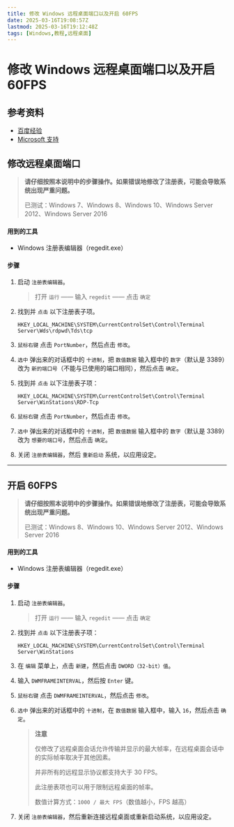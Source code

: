 ```yaml
---
title: 修改 Windows 远程桌面端口以及开启 60FPS
date: 2025-03-16T19:08:57Z
lastmod: 2025-03-16T19:12:48Z
tags: [Windows,教程,远程桌面]
---
```


# 修改 Windows 远程桌面端口以及开启 60FPS

## 参考资料

- [百度经验](https://jingyan.baidu.com/article/ce43664928d5293773afd39b.html)
- [Microsoft 支持](https://support.microsoft.com/en-us/help/2885213/frame-rate-is-limited-to-30-fps-in-windows-8-and-windows-server-2012-r)

## 修改远程桌面端口

> **请仔细按照本说明中的步骤操作。如果错误地修改了注册表，可能会导致系统出现严重问题。**
>
> 已测试：Windows 7、Windows 8、Windows 10、Windows Server 2012、Windows Server 2016

#### 用到的工具

- Windows 注册表编辑器（regedit.exe）

#### 步骤

1. 启动 `注册表编辑器`。

    > 打开 `运行` —— 输入 `regedit` —— 点击 `确定`​
    >
2. 找到并 `点击` 以下注册表子项。

    ```text
    HKEY_LOCAL_MACHINE\SYSTEM\CurrentControlSet\Control\Terminal Server\Wds\rdpwd\Tds\tcp
    ```
3. ​`鼠标右键` 点击 `PortNumber`，然后点击 `修改`。
4. ​`选中` 弹出来的对话框中的 `十进制`，把 `数值数据` 输入框中的 `数字`（默认是 3389）改为 `新的端口号`（不能与已使用的端口相同），然后点击 `确定`。
5. 找到并 `点击` 以下注册表子项：

    ```text
    HKEY_LOCAL_MACHINE\SYSTEM\CurrentControlSet\Control\Terminal Server\WinStations\RDP-Tcp
    ```
6. ​`鼠标右键` 点击 `PortNumber`，然后点击 `修改`。
7. ​`选中` 弹出来的对话框中的 `十进制`，把 `数值数据` 输入框中的 `数字`（默认是 3389）改为 `想要的端口号`，然后点击 `确定`。
8. 关闭 `注册表编辑器`，然后 `重新启动` 系统，以应用设定。

---

## 开启 60FPS

> **请仔细按照本说明中的步骤操作。如果错误地修改了注册表，可能会导致系统出现严重问题。**
>
> 已测试：Windows 8、Windows 10、Windows Server 2012、Windows Server 2016

#### 用到的工具

- Windows 注册表编辑器（regedit.exe）

#### 步骤

1. 启动 `注册表编辑器`。

    > 打开 `运行` —— 输入 `regedit` —— 点击 `确定`​
    >
2. 找到并 `点击` 以下注册表子项：

    ```text
    HKEY_LOCAL_MACHINE\SYSTEM\CurrentControlSet\Control\Terminal Server\WinStations
    ```
3. 在 `编辑` 菜单上，点击 `新建`，然后点击 `DWORD（32-bit）值`。
4. 输入 `DWMFRAMEINTERVAL`，然后按 `Enter` 键。
5. ​`鼠标右键` 点击 `DWMFRAMEINTERVAL`，然后点击 `修改`。
6. ​`选中` 弹出来的对话框中的 `十进制`，在 `数值数据` 输入框中，输入 `16`，然后点击 `确定`。

    > **注意**
    >
    > 仅修改了远程桌面会话允许传输并显示的最大帧率，在远程桌面会话中的实际帧率取决于其他因素。
    >
    > 并非所有的远程显示协议都支持大于 30 FPS。
    >
    > 此注册表项也可以用于限制远程桌面的帧率。
    >
    > 数值计算方式：`1000 / 最大 FPS`（数值越小，FPS 越高）
    >
7. 关闭 `注册表编辑器`，然后重新连接远程桌面或重新启动系统，以应用设定。

‍

